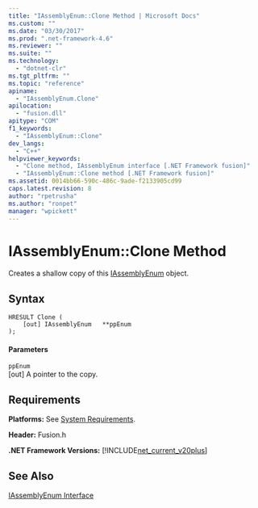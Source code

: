 ```yaml
---
title: "IAssemblyEnum::Clone Method | Microsoft Docs"
ms.custom: ""
ms.date: "03/30/2017"
ms.prod: ".net-framework-4.6"
ms.reviewer: ""
ms.suite: ""
ms.technology: 
  - "dotnet-clr"
ms.tgt_pltfrm: ""
ms.topic: "reference"
apiname: 
  - "IAssemblyEnum.Clone"
apilocation: 
  - "fusion.dll"
apitype: "COM"
f1_keywords: 
  - "IAssemblyEnum::Clone"
dev_langs: 
  - "C++"
helpviewer_keywords: 
  - "Clone method, IAssemblyEnum interface [.NET Framework fusion]"
  - "IAssemblyEnum::Clone method [.NET Framework fusion]"
ms.assetid: 0014bb66-590c-486c-9ade-f2133905cd99
caps.latest.revision: 8
author: "rpetrusha"
ms.author: "ronpet"
manager: "wpickett"
---
```

# IAssemblyEnum::Clone Method
Creates a shallow copy of this [IAssemblyEnum](../../../../docs/framework/unmanaged-api/fusion/iassemblyenum-interface.md) object.  
  
## Syntax  
  
```  
HRESULT Clone (  
    [out] IAssemblyEnum   **ppEnum  
);  
```  
  
#### Parameters  
 `ppEnum`  
 [out] A pointer to the copy.  
  
## Requirements  
 **Platforms:** See [System Requirements](../../../../docs/framework/getting-started/system-requirements.md).  
  
 **Header:** Fusion.h  
  
 **.NET Framework Versions:** [!INCLUDE[net_current_v20plus](../../../../includes/net-current-v20plus-md.md)]  
  
## See Also  
 [IAssemblyEnum Interface](../../../../docs/framework/unmanaged-api/fusion/iassemblyenum-interface.md)